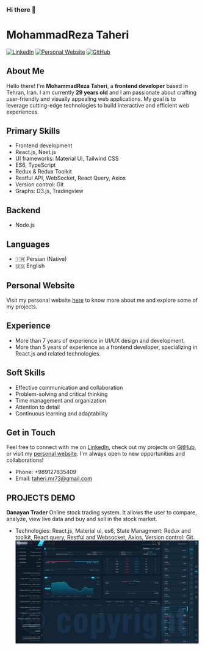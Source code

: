 ### Hi there 👋

# MohammadReza Taheri

[![LinkedIn](https://img.shields.io/badge/LinkedIn-MohammadRezaTaheri-blue)](https://www.linkedin.com/in/mohammadreza-taheri/)
[![Personal Website](https://img.shields.io/badge/Website-moreta.ir-brightgreen)](https://moreta.ir/)
[![GitHub](https://img.shields.io/github/followers/Mohammadreza-taherii?label=Follow&style=social)](https://github.com/Mohammadreza-taherii)

## About Me

Hello there! I'm **MohammadReza Taheri**, a **frontend developer** based in Tehran, Iran. I am currently **29 years old** and I am passionate about crafting user-friendly and visually appealing web applications. My goal is to leverage cutting-edge technologies to build interactive and efficient web experiences.

## Primary Skills

- Frontend development
- React.js, Next.js
- UI frameworks: Material UI, Tailwind CSS
- ES6, TypeScript
- Redux & Redux Toolkit
- Restful API, WebSocket, React Query, Axios
- Version control: Git
- Graphs: D3.js, Tradingview

## Backend

- Node.js
  
## Languages

- 🇮🇷 Persian (Native)
- 🇺🇸 English

## Personal Website

Visit my personal website [here](https://moreta.ir/) to know more about me and explore some of my projects.

## Experience

- More than 7 years of experience in UI/UX design and development.
- More than 5 years of experience as a frontend developer, specializing in React.js and related technologies.

## Soft Skills

- Effective communication and collaboration
- Problem-solving and critical thinking
- Time management and organization
- Attention to detail
- Continuous learning and adaptability

## Get in Touch

Feel free to connect with me on [LinkedIn](https://www.linkedin.com/in/Mohammadrezataheri/), check out my projects on [GitHub](https://github.com/Mohammadrezataheri), or visit my [personal website](https://moreta.ir/). I'm always open to new opportunities and collaborations!

- Phone: +989127635409
- Email: taheri.mr73@gmail.com

## PROJECTS DEMO
**Danayan Trader**
Online stock trading system. It allows the user to compare, analyze, view live data and buy and sell in the stock market.
- Technologies: React.js, Material ui, es6, State Managment: Redux and toolkit, React query, Restful and Websocket, Axios, Version control: Git.
![alt text](/assets/image/danayantrader.jpg?raw=true)

<!-- Let's build amazing web experiences together! 🚀 --!>

<!--
**MohammadReza-Taherii/MohammadReza-Taherii** is a ✨ _special_ ✨ repository because its `README.md` (this file) appears on your GitHub profile.

Here are some ideas to get you started:

- 🔭 I’m currently working on ...
- 🌱 I’m currently learning ...
- 👯 I’m looking to collaborate on ...
- 🤔 I’m looking for help with ...
- 💬 Ask me about ...
- 📫 How to reach me: ...
- 😄 Pronouns: ...
- ⚡ Fun fact: ...
-->
